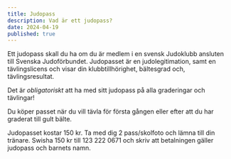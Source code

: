 ```yaml
---
title: Judopass
description: Vad är ett judopass?
date: 2024-04-19
published: true
---
```


Ett judopass skall du ha om du är medlem i en svensk Judoklubb ansluten till Svenska Judoförbundet. Judopasset är en judolegitimation, samt en tävlingslicens och visar din klubbtillhörighet, bältesgrad och, tävlingsresultat.

Det är _obligatoriskt_ att ha med sitt judopass på alla graderingar och tävlingar!

Du köper passet när du vill tävla för första gången eller efter att du har graderat till gult bälte.

Judopasset kostar 150 kr. Ta med dig 2 pass/skolfoto och lämna till din tränare. Swisha 150 kr till 123 222 0671 och skriv att betalningen gäller judopass och barnets namn.
